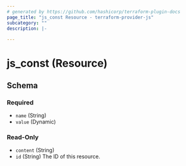 ```yaml
---
# generated by https://github.com/hashicorp/terraform-plugin-docs
page_title: "js_const Resource - terraform-provider-js"
subcategory: ""
description: |-
  
---
```


# js_const (Resource)





<!-- schema generated by tfplugindocs -->
## Schema

### Required

- `name` (String)
- `value` (Dynamic)

### Read-Only

- `content` (String)
- `id` (String) The ID of this resource.
